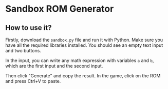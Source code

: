 # Sandbox ROM Generator
## How to use it?
Firstly, download the `sandbox.py` file and run it with Python. Make sure you have all the required libraries installed. You should see an empty text input and two buttons.

In the input, you can write any math expression with variables `a` and `b`, which are the first input and the second input.

Then click "Generate" and copy the result. In the game, click on the ROM and press Ctrl+V to paste.

